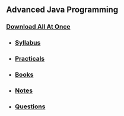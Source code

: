 ## Advanced Java Programming

### [Download All At Once](https://samriddhicollegeedunp-my.sharepoint.com/:f:/g/personal/wilsonshrestha_samriddhicollege_edu_np/EsnPjlZqPWFLsMVc8V6egHIBfoCeEXplLzrVt5s2D3YGLw)

- ### [Syllabus](https://samriddhicollegeedunp-my.sharepoint.com/:f:/g/personal/wilsonshrestha_samriddhicollege_edu_np/ElHaEDvXkmVGkaaGPFIiP0wBA-aDhAQR77sLHxBVrGfBlA?e=5AyxO5)

- ### [Practicals](https://samriddhicollegeedunp-my.sharepoint.com/:f:/g/personal/wilsonshrestha_samriddhicollege_edu_np/EsRzaFc46-NLlnNCXolXYTQB0LXT5Rjl3CxxEEtuzYSetQ?e=AwVPBv)

- ### [Books](https://samriddhicollegeedunp-my.sharepoint.com/:f:/g/personal/wilsonshrestha_samriddhicollege_edu_np/Egtx9aeCGBxPi48yBgCFLWIBKyPJEyuvDDDH1pyBy46DpA?e=amaCzV)
 
- ### [Notes](https://samriddhicollegeedunp-my.sharepoint.com/:f:/g/personal/wilsonshrestha_samriddhicollege_edu_np/EmNeuLxueIJKjDmy11igWaMB-4bwfWqs7ulQLmm_7-TFdQ?e=4Gg0VP)

- ### [Questions](https://samriddhicollegeedunp-my.sharepoint.com/:f:/g/personal/wilsonshrestha_samriddhicollege_edu_np/ElHaEDvXkmVGkaaGPFIiP0wBA-aDhAQR77sLHxBVrGfBlA?e=5AyxO5)
